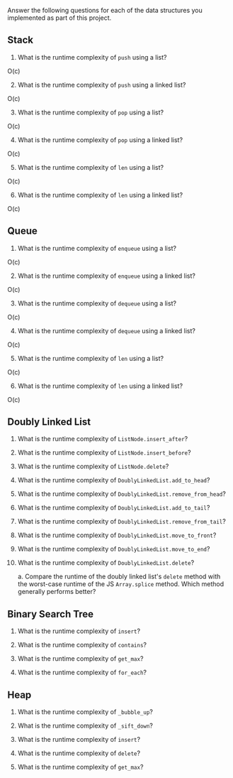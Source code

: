 Answer the following questions for each of the data structures you implemented as part of this project.

## Stack

1. What is the runtime complexity of `push` using a list?

O(c)

2. What is the runtime complexity of `push` using a linked list?

O(c)

3. What is the runtime complexity of `pop` using a list?

O(c)

4. What is the runtime complexity of `pop` using a linked list?

O(c)

5. What is the runtime complexity of `len` using a list?

O(c)

6. What is the runtime complexity of `len` using a linked list?

O(c)

## Queue

1. What is the runtime complexity of `enqueue` using a list?

O(c)

2. What is the runtime complexity of `enqueue` using a linked list?

O(c)

3. What is the runtime complexity of `dequeue` using a list?

O(c)

4. What is the runtime complexity of `dequeue` using a linked list?

O(c)

5. What is the runtime complexity of `len` using a list?

O(c)

6. What is the runtime complexity of `len` using a linked list?

O(c)

## Doubly Linked List

1. What is the runtime complexity of `ListNode.insert_after`?

2. What is the runtime complexity of `ListNode.insert_before`?

3. What is the runtime complexity of `ListNode.delete`?

4. What is the runtime complexity of `DoublyLinkedList.add_to_head`?

5. What is the runtime complexity of `DoublyLinkedList.remove_from_head`?

6. What is the runtime complexity of `DoublyLinkedList.add_to_tail`?

7. What is the runtime complexity of `DoublyLinkedList.remove_from_tail`?

8. What is the runtime complexity of `DoublyLinkedList.move_to_front`?

9. What is the runtime complexity of `DoublyLinkedList.move_to_end`?

10. What is the runtime complexity of `DoublyLinkedList.delete`?

    a. Compare the runtime of the doubly linked list's `delete` method with the worst-case runtime of the JS `Array.splice` method. Which method generally performs better?

## Binary Search Tree

1. What is the runtime complexity of `insert`? 

2. What is the runtime complexity of `contains`?

3. What is the runtime complexity of `get_max`? 

4. What is the runtime complexity of `for_each`?
    
## Heap

1. What is the runtime complexity of `_bubble_up`?

2. What is the runtime complexity of `_sift_down`?

3. What is the runtime complexity of `insert`?

4. What is the runtime complexity of `delete`?

5. What is the runtime complexity of `get_max`?
